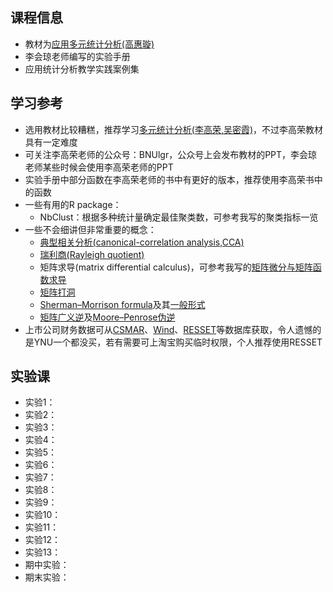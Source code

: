 ## 课程信息

- 教材为[应用多元统计分析(高惠璇)](https://book.douban.com/subject/1239695/)
- 李会琼老师编写的实验手册
- 应用统计分析教学实践案例集

## 学习参考

- 选用教材比较糟糕，推荐学习[多元统计分析(李高荣,吴密霞)](https://book.douban.com/subject/35895034/)，不过李高荣教材具有一定难度
- 可关注李高荣老师的公众号：BNUlgr，公众号上会发布教材的PPT，李会琼老师某些时候会使用李高荣老师的PPT
- 实验手册中部分函数在李高荣老师的书中有更好的版本，推荐使用李高荣书中的函数
- 一些有用的R package：
    - NbClust：根据多种统计量确定最佳聚类数，可参考我写的聚类指标一览
- 一些不会细讲但非常重要的概念：
    - [典型相关分析(canonical-correlation analysis,CCA)](https://en.wikipedia.org/wiki/Canonical_correlation)
    - [瑞利商(Rayleigh quotient)](https://en.wikipedia.org/wiki/Rayleigh_quotient)
    - 矩阵求导(matrix differential calculus)，可参考我写的[矩阵微分与矩阵函数求导](https://mp.weixin.qq.com/s/PElyH3t6GHK5z8vd4b0R5Q)
    - [矩阵打洞](https://zhuanlan.zhihu.com/p/166156751)
    - [Sherman–Morrison formula](https://en.wikipedia.org/wiki/Sherman%E2%80%93Morrison_formula)及其[一般形式](https://en.wikipedia.org/wiki/Woodbury_matrix_identity)
    - [矩阵广义逆](https://en.wikipedia.org/wiki/Generalized_inverse)及[Moore–Penrose伪逆](https://en.wikipedia.org/wiki/Moore%E2%80%93Penrose_inverse)
- 上市公司财务数据可从[CSMAR](https://data.csmar.com/)、[Wind](https://www.wind.com.cn/portal/zh/EDB/index.html)、[RESSET](https://www.resset.com/)等数据库获取，令人遗憾的是YNU一个都没买，若有需要可上淘宝购买临时权限，个人推荐使用RESSET

## 实验课

- 实验1：
- 实验2：
- 实验3：
- 实验4：
- 实验5：
- 实验6：
- 实验7：
- 实验8：
- 实验9：
- 实验10：
- 实验11：
- 实验12：
- 实验13：
- 期中实验：
- 期末实验：
